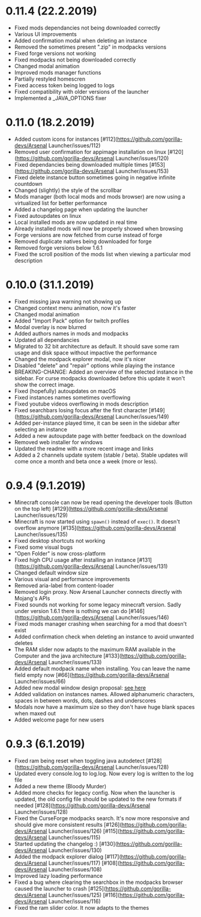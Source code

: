 # 0.11.4 (22.2.2019)
- Fixed mods dependancies not being downloaded correctly
- Various UI improvements
- Added confirmation modal when deleting an instance
- Removed the sometimes present ".zip" in modpacks versions
- Fixed forge versions not working
- Fixed modpacks not being downloaded correctly
- Changed modal animation
- Improved mods manager functions
- Partially restyled homescren
- Fixed access token being logged to logs
- Fixed compatibility with older versions of the launcher
- Implemented a _JAVA_OPTIONS fixer


# 0.11.0 (18.2.2019)
- Added custom icons for instances [#112](https://github.com/gorilla-devs/Arsenal Launcher/issues/112)
- Removed user confirmation for appimage installation on linux [#120](https://github.com/gorilla-devs/Arsenal Launcher/issues/120)
- Fixed dependancies being downloaded multiple times [#153](https://github.com/gorilla-devs/Arsenal Launcher/issues/153)
- Fixed delete instance button sometimes going in negative infinite countdown
- Changed (slightly) the style of the scrollbar
- Mods manager (both local mods and mods browser) are now using a virtualized list for better performance
- Added a changelog page when updating the launcher
- Fixed autoupdates on linux
- Local installed mods are now updated in real time
- Already installed mods will now be properly showed when browsing
- Forge versions are now fetched from curse instead of forge
- Removed duplicate natives being downloaded for forge
- Removed forge versions below 1.6.1
- Fixed the scroll position of the mods list when viewing a particular mod description



# 0.10.0 (31.1.2019)

- Fixed missing java warning not showing up
- Changed context menu animation, now it's faster
- Changed modal animation
- Added "Import Pack" option for twitch profiles
- Modal overlay is now blurred
- Added authors names in mods and modpacks
- Updated all dependancies
- Migrated to 32 bit architecture as default. It should save some ram usage and disk space without impactive the performance
- Changed the modpack explorer modal, now it's nicer
- Disabled "delete" and "repair" options while playing the instance
- BREAKING-CHANGE: Added an overview of the selected instance in the sidebar. For curse modpacks downloaded before this update it won't show the correct image.
- Fixed (hopefully) autoupdates on macOS
- Fixed instances names sometimes overflowing
- Fixed youtube videos overflowing in mods description
- Fixed searchbars losing focus after the first character [#149](https://github.com/gorilla-devs/Arsenal Launcher/issues/149)
- Added per-instance played time, it can be seen in the sidebar after selecting an instance
- Added a new autoupdate page with better feedback on the download
- Removed web installer for windows
- Updated the readme with a more recent image and links
- Added a 2 channels update system (stable / beta). Stable updates will come once a month and beta once a week (more or less).


# 0.9.4 (9.1.2019)
- Minecraft console can now be read opening the developer tools (Button on the top left) [#129](https://github.com/gorilla-devs/Arsenal Launcher/issues/129)
- Minecraft is now started using `spawn()` instead of `exec()`. It doesn't overflow anymore [#135](https://github.com/gorilla-devs/Arsenal Launcher/issues/135)
- Fixed desktop shortcuts not working
- Fixed some visual bugs
- "Open Folder" is now cross-platform
- Fixed high CPU usage after installing an instance [#131](https://github.com/gorilla-devs/Arsenal Launcher/issues/131)
- Changed default window size
- Various visual and performance improvements
- Removed aria-label from content-loader
- Removed login proxy. Now Arsenal Launcher connects directly with Mojang's APIs
- Fixed sounds not working for some legacy minecraft version. Sadly under version 1.6.1 there is nothing we can do [#146](https://github.com/gorilla-devs/Arsenal Launcher/issues/146)
- Fixed mods manager crashing when searching for a mod that doesn't exist 
- Added confirmation check when deleting an instance to avoid unwanted deletes
- The RAM slider now adapts to the maximum RAM available in the Computer and the java architecture [#133](https://github.com/gorilla-devs/Arsenal Launcher/issues/133)
- Added default modpack name when installing. You can leave the name field empty now [#66](https://github.com/gorilla-devs/Arsenal Launcher/issues/66)
- Added new modal window design proposal: [see here](https://imgur.com/gallery/A8JRrI4)
- Added validation on instances names. Allowed alphanumeric characters, spaces in between words, dots, dashes and underscores
- Modals now have a maximum size so they don't have huge blank spaces when maxed out
- Added welcome page for new users

# 0.9.3 (6.1.2019)
- Fixed ram being reset when toggling java autodetect [#128](https://github.com/gorilla-devs/Arsenal Launcher/issues/128)
- Updated every console.log to log.log. Now every log is written to the log file
- Added a new theme (Bloody Murder)
- Added more checks for legacy config. Now when the launcher is updated, the old config file should be updated to the new formats if needed [#128](https://github.com/gorilla-devs/Arsenal Launcher/issues/128)
- Fixed the CurseForge modpacks search. It's now more responsive and should give more consistent results [#126](https://github.com/gorilla-devs/Arsenal Launcher/issues/126) [#115](https://github.com/gorilla-devs/Arsenal Launcher/issues/115)
- Started updating the changelog :) [#130](https://github.com/gorilla-devs/Arsenal Launcher/issues/130)
- Added the modpack explorer dialog [#117](https://github.com/gorilla-devs/Arsenal Launcher/issues/117) [#108](https://github.com/gorilla-devs/Arsenal Launcher/issues/108)
- Improved lazy loading performance
- Fixed a bug where clearing the searchbox in the modpacks browser caused the launcher to crash [#125](https://github.com/gorilla-devs/Arsenal Launcher/issues/125) [#116](https://github.com/gorilla-devs/Arsenal Launcher/issues/116)
- Fixed the ram slider color. It now adapts to the themes
